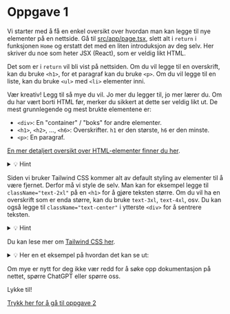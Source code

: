 # Oppgave 1

Vi starter med å få en enkel oversikt over hvordan man kan legge til nye elementer på en nettside. Gå til [src/app/page.tsx](../src/app/page.tsx), slett alt i `return` i funksjonen `Home` og erstatt det med en liten introduksjon av deg selv. Her skriver du noe som heter JSX (React), som er veldig likt HTML.

Det som er i `return` vil bli vist på nettsiden. Om du vil legge til en overskrift, kan du bruke `<h1>`, for et paragraf kan du bruke `<p>`. Om du vil legge til en liste, kan du bruke `<ul>` med `<li>` elementer inni.

Vær kreativ! Legg til så mye du vil. Jo mer du legger til, jo mer lærer du. Om du har vært borti HTML før, merker du sikkert at dette ser veldig likt ut. De mest grunnlegende og mest brukte elementene er:

- `<div>`: En "container" / "boks" for andre elementer.
- `<h1>`, `<h2>`, ..., `<h6>`: Overskrifter. `h1` er den største, `h6` er den minste.
- `<p>`: En paragraf.

[En mer detaljert oversikt over HTML-elementer finner du her](https://developer.mozilla.org/en-US/docs/Web/HTML/Element).

<details>
<summary>💡 Hint</summary>

```tsx
export default function Home() {
  return (
    <div>
      <h1>Dette er meg, selveste Martin Møllenhus.</h1>
      <p>Jeg studerer IMØ!!!! på Universitetet i Bergen.</p>
    </div>
  );
}
```

</details>

Siden vi bruker Tailwind CSS kommer alt av default styling av elementer til å være fjernet. Derfor må vi style de selv. Man kan for eksempel legge til `className="text-2xl"` på en `<h1>` for å gjøre teksten større. Om du vil ha en overskrift som er enda større, kan du bruke `text-3xl`, `text-4xl`, osv. Du kan også legge til `className="text-center"` i ytterste `<div>` for å sentrere teksten.

<details>
<summary>💡 Hint</summary>

```tsx
export default function Home() {
  return (
    <div className="text-center">
      <h1 className="text-2xl">Hei, jeg heter [ditt navn]!</h1>
      <p>Jeg studerer [studie] ved Universitetet i Bergen.</p>
    </div>
  );
}
```

</details>

Du kan lese mer om [Tailwind CSS her](https://tailwindcss.com/docs/utility-first).

<details>

<summary>💡 Her en et eksempel på hvordan det kan se ut:</summary>

```tsx
export default function Home() {
  return (
    <div className="min-h-screen bg-gray-900 text-gray-300 px-4">
      <div className="max-w-screen-sm mx-auto text-lg flex flex-col gap-6 py-24">
        <h1 className="text-4xl font-bold text-gray-100">
          👋🏻 Hei, jeg heter Andreas Aanes!
        </h1>
        <p>
          Jeg studerer Datateknologi på Universitetet i Bergen, og har en stor
          interesse for webutvikling.
        </p>

        <p>🚀 Akkurat nå holder jeg på å lære meg:</p>

        <ul className="pl-4 list-disc">
          <li>Next.js</li>
          <li>Typescript</li>
          <li>TailwindCSS</li>
          <li>Vercel</li>
        </ul>
      </div>
    </div>
  );
}
```

</details>

Om mye er nytt for deg ikke vær redd for å søke opp dokumentasjon på nettet, spørre ChatGPT eller spørre oss.

Lykke til!

[Trykk her for å gå til oppgave 2](./oppgave-2.md)
